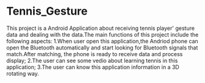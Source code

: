 # Tennis_Gesture
This project is a Android Application about receiving tennis player' gesture data and dealing with the data.The main functions of this project include the following aspects:
1.When user open this application,the Andriod phone can open the Bluetooth automatically and start looking for Bluetooth signals that match.After matching, the phone is ready to receive data and process display;
2.The user can see some vedio about learning tennis in this application;
3.The user can know this application information in a 3D rotating way.
